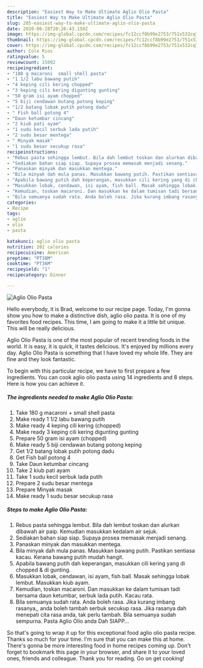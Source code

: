```yaml
---
description: "Easiest Way to Make Ultimate Aglio Olio Pasta"
title: "Easiest Way to Make Ultimate Aglio Olio Pasta"
slug: 205-easiest-way-to-make-ultimate-aglio-olio-pasta
date: 2020-06-28T20:26:43.150Z
image: https://img-global.cpcdn.com/recipes/fc12ccf8b99e2753/751x532cq70/aglio-olio-pasta-resipi-foto-utama.jpg
thumbnail: https://img-global.cpcdn.com/recipes/fc12ccf8b99e2753/751x532cq70/aglio-olio-pasta-resipi-foto-utama.jpg
cover: https://img-global.cpcdn.com/recipes/fc12ccf8b99e2753/751x532cq70/aglio-olio-pasta-resipi-foto-utama.jpg
author: Cole Rios
ratingvalue: 5
reviewcount: 15092
recipeingredient:
- "180 g macaroni  small shell pasta"
- "1 1/2 labu bawang putih"
- "4 keping cili kering chopped"
- "3 keping cili kering digunting gunting"
- "50 gram isi ayam chopped"
- "5 biji cendawan butang potong keping"
- "1/2 batang lobak putih potong dadu"
- " Fish ball potong 4"
- "Daun ketumbar cincang"
- "2 kiub pati ayam"
- "1 sudu kecil serbuk lada putih"
- "2 sudu besar mentega"
- " Minyak masak"
- "1 sudu besar secukup rasa"
recipeinstructions:
- "Rebus pasta sehingga lembut. Bila dah lembut toskan dan alurkan dibawah air paip. Kemudian masukkan kedalam air sejuk."
- "Sediakan bahan siap siap. Supaya prosea memasak menjadi senang."
- "Panaskan minyak dan masukkan mentega."
- "Bila minyak dah mula panas. Masukkan bawang putih. Pastikan sentiasa kacau. Kerana bawang putih mudah hangit."
- "Apabila bawang putih dah keperangan, masukkan cili kering yang di chopped &amp; di gunting."
- "Masukkan lobak, cendawan, isi ayam, fish ball. Masak sehingga lobak lembut. Masukkan kiub ayam."
- "Kemudian, toskan macaroni. Dan masukkan ke dalam tumisan tadi bersama daun ketumbar, serbuk lada putih. Kacau rata."
- "Bila semuanya sudah rata. Anda boleh rasa. Jika kurang imbang rasanya,, anda boleh tambah serbuk secukup rasa. Jika rasanya dah menepati cita rasa anda, tak perlu tambah. Bila semuanya sudah sempurna. Pasta Aglio Olio anda Dah SIAPP..."
categories:
- Recipe
tags:
- aglio
- olio
- pasta

katakunci: aglio olio pasta 
nutrition: 202 calories
recipecuisine: American
preptime: "PT38M"
cooktime: "PT36M"
recipeyield: "1"
recipecategory: Dinner

---
```



![Aglio Olio Pasta](https://img-global.cpcdn.com/recipes/fc12ccf8b99e2753/751x532cq70/aglio-olio-pasta-resipi-foto-utama.jpg)

Hello everybody, it is Brad, welcome to our recipe page. Today, I'm gonna show you how to make a distinctive dish, aglio olio pasta. It is one of my favorites food recipes. This time, I am going to make it a little bit unique. This will be really delicious.



Aglio Olio Pasta is one of the most popular of recent trending foods in the world. It is easy, it is quick, it tastes delicious. It's enjoyed by millions every day. Aglio Olio Pasta is something that I have loved my whole life. They are fine and they look fantastic.


To begin with this particular recipe, we have to first prepare a few ingredients. You can cook aglio olio pasta using 14 ingredients and 8 steps. Here is how you can achieve it.

<!--inarticleads1-->

##### The ingredients needed to make Aglio Olio Pasta:

1. Take 180 g macaroni + small shell pasta
1. Make ready 1 1/2 labu bawang putih
1. Make ready 4 keping cili kering (chopped)
1. Make ready 3 keping cili kering digunting gunting
1. Prepare 50 gram isi ayam (chopped)
1. Make ready 5 biji cendawan butang potong keping
1. Get 1/2 batang lobak putih potong dadu
1. Get  Fish ball potong 4
1. Take Daun ketumbar cincang
1. Take 2 kiub pati ayam
1. Take 1 sudu kecil serbuk lada putih
1. Prepare 2 sudu besar mentega
1. Prepare  Minyak masak
1. Make ready 1 sudu besar secukup rasa




<!--inarticleads2-->

##### Steps to make Aglio Olio Pasta:

1. Rebus pasta sehingga lembut. Bila dah lembut toskan dan alurkan dibawah air paip. Kemudian masukkan kedalam air sejuk.
1. Sediakan bahan siap siap. Supaya prosea memasak menjadi senang.
1. Panaskan minyak dan masukkan mentega.
1. Bila minyak dah mula panas. Masukkan bawang putih. Pastikan sentiasa kacau. Kerana bawang putih mudah hangit.
1. Apabila bawang putih dah keperangan, masukkan cili kering yang di chopped &amp; di gunting.
1. Masukkan lobak, cendawan, isi ayam, fish ball. Masak sehingga lobak lembut. Masukkan kiub ayam.
1. Kemudian, toskan macaroni. Dan masukkan ke dalam tumisan tadi bersama daun ketumbar, serbuk lada putih. Kacau rata.
1. Bila semuanya sudah rata. Anda boleh rasa. Jika kurang imbang rasanya,, anda boleh tambah serbuk secukup rasa. Jika rasanya dah menepati cita rasa anda, tak perlu tambah. Bila semuanya sudah sempurna. Pasta Aglio Olio anda Dah SIAPP...




So that's going to wrap it up for this exceptional food aglio olio pasta recipe. Thanks so much for your time. I'm sure that you can make this at home. There's gonna be more interesting food in home recipes coming up. Don't forget to bookmark this page in your browser, and share it to your loved ones, friends and colleague. Thank you for reading. Go on get cooking!
